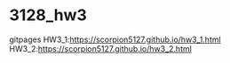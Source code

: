 # 3128_hw3
gitpages 
HW3_1:https://scorpion5127.github.io/hw3_1.html
HW3_2:https://scorpion5127.github.io/hw3_2.html
